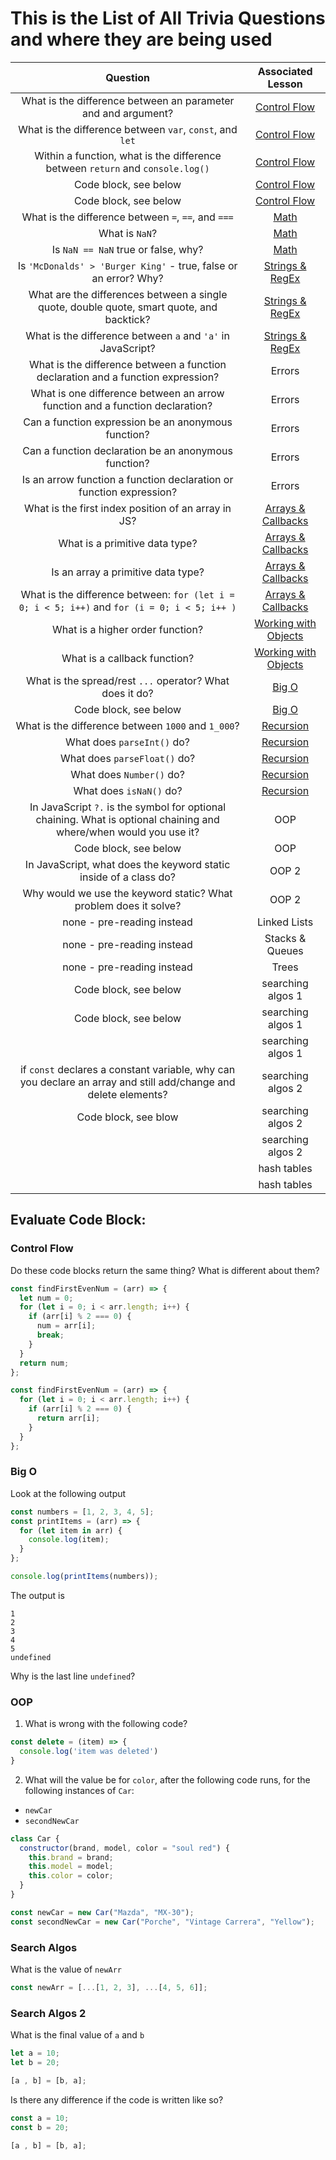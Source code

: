 # This is the List of All Trivia Questions and where they are being used

|                                                      Question                                                      |  Associated Lesson   |
| :----------------------------------------------------------------------------------------------------------------: | :------------------: |
|                           What is the difference between an parameter and and argument?                            |     [Control Flow](https://github.com/9-1-pursuit/unit-dsa/tree/main/control-flow)     |
|                              What is the difference between `var`, `const`, and `let`                              |     [Control Flow](https://github.com/9-1-pursuit/unit-dsa/tree/main/control-flow)       |
|                   Within a function, what is the difference between `return` and `console.log()`                   |     [Control Flow](https://github.com/9-1-pursuit/unit-dsa/tree/main/control-flow)       |
|                                               Code block, see below                                                |     [Control Flow](https://github.com/9-1-pursuit/unit-dsa/tree/main/control-flow)       |
|                                               Code block, see below                                                |     [Control Flow](https://github.com/9-1-pursuit/unit-dsa/tree/main/control-flow)       |
|                                What is the difference between `=`, `==`, and `===`                                 |         [Math](https://github.com/9-1-pursuit/unit-dsa/tree/main/math-for-devs)    |
|                                                   What is `NaN`?                                                   |         [Math](https://github.com/9-1-pursuit/unit-dsa/tree/main/math-for-devs)              |
|                                        Is `NaN == NaN` true or false, why?                                         |         [Math](https://github.com/9-1-pursuit/unit-dsa/tree/main/math-for-devs)              |
|                          Is `'McDonalds' > 'Burger King'` - true, false or an error? Why?                           |   [Strings & RegEx](https://github.com/9-1-pursuit/unit-dsa/tree/main/strings)    |
|             What are the differences between a single quote, double quote, smart quote, and backtick?              |   [Strings & RegEx](https://github.com/9-1-pursuit/unit-dsa/tree/main/strings)      |
|                              What is the difference between `a` and `'a'` in JavaScript?                               |   [Strings & RegEx](https://github.com/9-1-pursuit/unit-dsa/tree/main/strings)      |
|                  What is the difference between a function declaration and a function expression?                  |        Errors        |
|                    What is one difference between an arrow function and a function declaration?                    |        Errors        |
|                                Can a function expression be an anonymous function?                                 |        Errors        |
|                                Can a function declaration be an anonymous function?                                |        Errors        |
|                        Is an arrow function a function declaration or function expression?                         |        Errors        |
|                                What is the first index position of an array in JS?                                 |  [Arrays & Callbacks](https://github.com/pursuit-curriculum/unit-dsa/tree/main/arrays-and-callbacks)  |
|                                           What is a primitive data type?                                           |  [Arrays & Callbacks](https://github.com/pursuit-curriculum/unit-dsa/tree/main/arrays-and-callbacks)  |
|                                         Is an array a primitive data type?                                         |  [Arrays & Callbacks](https://github.com/pursuit-curriculum/unit-dsa/tree/main/arrays-and-callbacks)  |
|            What is the difference between: `for (let i = 0; i < 5; i++)` and `for (i = 0; i < 5; i++ )`            |  [Arrays & Callbacks](https://github.com/pursuit-curriculum/unit-dsa/tree/main/arrays-and-callbacks)  |
|                                          What is a higher order function?                                          | [Working with Objects](https://github.com/9-1-pursuit/unit-dsa/tree/main/objects) |
|                                            What is a callback function?                                            | [Working with Objects](https://github.com/9-1-pursuit/unit-dsa/tree/main/objects)  |
|                              What is the spread/rest `...` operator? What does it do?                              |        [Big O](https://github.com/9-1-pursuit/unit-dsa/tree/main/intro-to-big-o)         |
|                                               Code block, see below                                                |        [Big O](https://github.com/9-1-pursuit/unit-dsa/tree/main/intro-to-big-o)                |
|                                 What is the difference between `1000` and `1_000`?                                 |      [Recursion](https://github.com/9-1-pursuit/unit-dsa/tree/main/intro-to-recursion)       |
|                                             What does `parseInt()` do?                                             |      [Recursion](https://github.com/9-1-pursuit/unit-dsa/tree/main/intro-to-recursion)      |
|                                            What does `parseFloat()` do?                                            |      [Recursion](https://github.com/9-1-pursuit/unit-dsa/tree/main/intro-to-recursion)      |
|                                              What does `Number()` do?                                              |      [Recursion](https://github.com/9-1-pursuit/unit-dsa/tree/main/intro-to-recursion)      |
|                                              What does `isNaN()` do?                                               |      [Recursion](https://github.com/9-1-pursuit/unit-dsa/tree/main/intro-to-recursion)      |
| In JavaScript `?.` is the symbol for optional chaining. What is optional chaining and where/when would you use it? |         OOP          |
|                                               Code block, see below                                                |         OOP          |
|                         In JavaScript, what does the keyword static inside of a class do?                          |        OOP 2         |
|                          Why would we use the keyword static? What problem does it solve?                          |        OOP 2         |
|                                             none - pre-reading instead                                             |     Linked Lists     |
|                                             none - pre-reading instead                                             |   Stacks & Queues    |
|                                             none - pre-reading instead                                             |        Trees         |
|                                               Code block, see below                                                |  searching algos 1   |
|                                               Code block, see below                                                |  searching algos 1   |
|                                                                                                                    |  searching algos 1   |
|  if `const` declares a constant variable, why can you declare an array and still add/change and delete elements?   |  searching algos 2   |
|                                                     Code block, see blow                                           |  searching algos 2   |
|                                                                                                                    |  searching algos 2   |
|                                                                                                                    |     hash tables      |
|                                                                                                                    |     hash tables      |

## Evaluate Code Block:

### Control Flow

Do these code blocks return the same thing? What is different about them?

```js
const findFirstEvenNum = (arr) => {
  let num = 0;
  for (let i = 0; i < arr.length; i++) {
    if (arr[i] % 2 === 0) {
      num = arr[i];
      break;
    }
  }
  return num;
};
```

```js
const findFirstEvenNum = (arr) => {
  for (let i = 0; i < arr.length; i++) {
    if (arr[i] % 2 === 0) {
      return arr[i];
    }
  }
};
```

### Big O

Look at the following output

```js
const numbers = [1, 2, 3, 4, 5];
const printItems = (arr) => {
  for (let item in arr) {
    console.log(item);
  }
};

console.log(printItems(numbers));
```

The output is

```
1
2
3
4
5
undefined
```

Why is the last line `undefined`?


### OOP

1. What is wrong with the following code?

```js
const delete = (item) => {
  console.log('item was deleted')
}
```

2. What will the value be for `color`, after the following code runs, for the following instances of `Car`:
  - `newCar` 
  - `secondNewCar`

```js
class Car {
  constructor(brand, model, color = "soul red") {
    this.brand = brand;
    this.model = model;
    this.color = color;
  }
}

const newCar = new Car("Mazda", "MX-30");
const secondNewCar = new Car("Porche", "Vintage Carrera", "Yellow");
```

### Search Algos

What is the value of `newArr`

```js
const newArr = [...[1, 2, 3], ...[4, 5, 6]];
```

### Search Algos 2

What is the final value of `a` and `b`

```js
let a = 10;
let b = 20;

[a , b] = [b, a];

```

Is there any difference if the code is written like so?
```js
const a = 10;
const b = 20;

[a , b] = [b, a];

```



